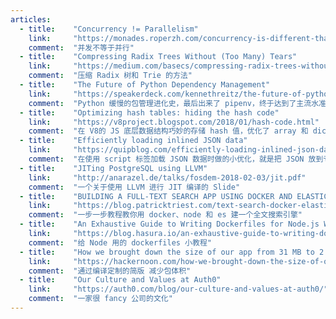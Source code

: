 ```yaml
---
articles:
  - title:    "Concurrency != Parallelism"
    link:     "https://monades.roperzh.com/concurrency-is-different-than-parallelism/"
    comment:  "并发不等于并行"
  - title:    "Compressing Radix Trees Without (Too Many) Tears"
    link:     "https://medium.com/basecs/compressing-radix-trees-without-too-many-tears-a2e658adb9a0"
    comment:  "压缩 Radix 树和 Trie 的方法"
  - title:    "The Future of Python Dependency Management"
    link:     "https://speakerdeck.com/kennethreitz/the-future-of-python-dependency-management"
    comment:  "Python 缓慢的包管理进化史，最后出来了 pipenv，终于达到了主流水准。而某跳的 python runtime，永远停留在了远古时期（copy 到 site-packages）"
  - title:    "Optimizing hash tables: hiding the hash code"
    link:     "https://v8project.blogspot.com/2018/01/hash-code.html"
    comment:  "在 V8的 JS 底层数据结构巧妙的存储 hash 值，优化了 array 和 dict 5%的性能（ps：blogger 实在太古老了十分不好用）"
  - title:    "Efficiently loading inlined JSON data"
    link:     "https://quipblog.com/efficiently-loading-inlined-json-data-911960b0ac0a"
    comment:  "在使用 script 标签加载 JSON 数据时做的小优化，就是把 JSON 放到专门的 tag，JS 代码中从 dom 取 JSON 数据。可以避免浏览器尝试按照 JS 解析明明是 JSON 的数据。"
  - title:    "JITing PostgreSQL using LLVM"
    link:     "http://anarazel.de/talks/fosdem-2018-02-03/jit.pdf"
    comment:  "一个关于使用 LLVM 进行 JIT 编译的 Slide"
  - title:    "BUILDING A FULL-TEXT SEARCH APP USING DOCKER AND ELASTICSEARCH"
    link:     "https://blog.patricktriest.com/text-search-docker-elasticsearch/"
    comment:  "一步一步教程教你用 docker、node 和 es 建一个全文搜索引擎"
  - title:    "An Exhaustive Guide to Writing Dockerfiles for Node.js Web Apps"
    link:     "https://blog.hasura.io/an-exhaustive-guide-to-writing-dockerfiles-for-node-js-web-apps-bbee6bd2f3c4"
    comment:  "给 Node 用的 dockerfiles 小教程"
  - title:    "How we brought down the size of our app from 31 MB to 2.6 MB and what it taught us"
    link:     "https://hackernoon.com/how-we-brought-down-the-size-of-our-app-from-31-mb-to-2-6-mb-and-what-it-taught-us-3a75963317f9"
    comment:  "通过编译定制的简版 减少包体积"
  - title:    "Our Culture and Values at Auth0"
    link:     "https://auth0.com/blog/our-culture-and-values-at-auth0/"
    comment:  "一家很 fancy 公司的文化"
---
```

